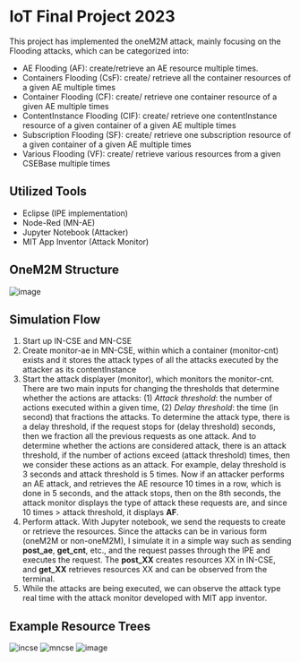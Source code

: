 # IoT Final Project 2023
This project has implemented the oneM2M attack, mainly focusing on the Flooding attacks, which can be categorized into: 
- AE Flooding (AF): create/retrieve an AE resource multiple times.
- Containers Flooding (CsF): create/ retrieve all the container resources of a given AE multiple times 
-  Container Flooding (CF): create/ retrieve one container resource of a given AE multiple times
- ContentInstance Flooding (CIF): create/ retrieve one contentInstance resource of a given container of a given AE multiple times
- Subscription Flooding (SF): create/ retrieve one subscription resource of a given container of a given AE multiple times
- Various Flooding (VF): create/ retrieve various resources from a given CSEBase multiple times
  
## Utilized Tools
- Eclipse (IPE implementation)
- Node-Red (MN-AE)
- Jupyter Notebook (Attacker)
- MIT App Inventor (Attack Monitor)

## OneM2M Structure
![image](https://github.com/GuFangYi/IoT_Final/assets/44097552/ab95011b-4b87-4f8b-8683-56e469f6f796)

## Simulation Flow
1. Start up IN-CSE and MN-CSE
2. Create monitor-ae in MN-CSE, within which a container (monitor-cnt) exists and it stores the attack types of all the attacks executed by the attacker as its contentInstance
3. Start the attack displayer (monitor), which monitors the monitor-cnt. There are two main inputs for changing the thresholds that determine whether the actions are attacks: (1) *Attack threshold*: the number of actions executed within a given time, (2)  *Delay threshold*: the time (in second) that fractions the attacks. To determine the attack type, there is a delay threshold, if the request stops for (delay threshold) seconds, then we fraction all the previous requests as one attack. And to determine whether the actions are considered attack, there is an attack threshold, if the number of actions exceed (attack threshold) times, then we consider these actions as an attack. For example, delay threshold is 3 seconds and attack threshold is 5 times. Now if an attacker performs an AE attack, and retrieves the AE resource 10 times in a row, which is done in 5 seconds, and the attack stops, then on the 8th seconds, the attack monitor displays the type of attack these requests are, and since 10 times > attack threshold, it displays **AF**.
4. Perform attack. With Jupyter notebook, we send the requests to create or retrieve the resources. Since the attacks can be in various form (oneM2M or non-oneM2M), I simulate it in a simple way such as sending **post_ae**, **get_cnt**, etc., and the request passes through the IPE and executes the request. The **post_XX** creates resources XX in IN-CSE, and **get_XX** retrieves resources XX and can be observed from the terminal.
5. While the attacks are being executed, we can observe the attack type real time with the attack monitor developed with MIT app inventor.

## Example Resource Trees
![incse](https://github.com/GuFangYi/IoT_Final/assets/44097552/6b72d052-a52f-46af-a941-b8e920680ffe)
![mncse](https://github.com/GuFangYi/IoT_Final/assets/44097552/1d5f449a-f6af-4f18-970f-fbd501539a4c)
![image](https://github.com/GuFangYi/IoT_Final/assets/44097552/452e66c6-096b-4f44-92b7-0f7ae24dceed)



